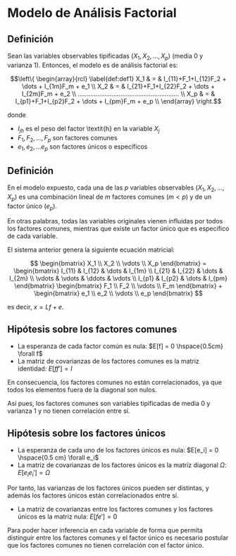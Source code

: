 # Modelo de Análisis Factorial

## Definición

Sean las variables observables tipificadas $(X_1,X_2,\dots,X_p)$ (media 0 y varianza 1). Entonces, el modelo es de análisis factorial es:

$$\left\{
    \begin{array}{rcl}
    \label{def:def1}
      X_1 & = & I_{11}+F_1+I_{12}F_2 + \dots + I_{1m}F_m + e_1 \\
      X_2 & = & I_{21}+F_1+I_{22}F_2 + \dots + I_{2m}F_m + e_2 \\
      ......................................................... \\
      X_p & = & I_{p1}+F_1+I_{p2}F_2 + \dots + I_{pm}F_m + e_p \\
    \end{array}
  \right.$$

donde  
- $I_{jh}$ es el peso del factor \textit{h} en la variable $X_j$  
- $F_1,F_2,\dots,F_p$ son factores comunes  
- $e_1,e_2,\dots e_p$ son factores únicos o específicos  

## Definición

En el modelo expuesto, cada una de las $p$ variables observables $(X_1,X_2,\dots,X_p)$ es una combinación lineal de $m$ factores comunes ($m < p$) y de un factor único ($e_p$).  

En otras palabras, todas las variables originales vienen influidas por todos los factores comunes, mientras que existe un factor único que es específico de cada variable.  

El sistema anterior genera la siguiente ecuación matricial:

$$
  \begin{bmatrix}
    X_1 \\
    X_2 \\
    \vdots \\
    X_p
  \end{bmatrix} =
  \begin{bmatrix}
    I_{11} & I_{12} & \dots & I_{1m} \\
    I_{21} & I_{22} & \dots & I_{2m} \\
    \vdots &  \vdots & \ddots & \vdots \\
    I_{p1} & I_{p2} & \dots & I_{pm}
  \end{bmatrix}
  \begin{bmatrix}
    F_1 \\
    F_2 \\
    \vdots \\
    F_m
  \end{bmatrix} +
  \begin{bmatrix}
    e_1 \\
    e_2 \\
    \vdots \\
    e_p
  \end{bmatrix}
$$

es decir, $x = Lf+e$.  

## Hipótesis sobre los factores comunes

- La esperanza de cada factor común es nula: $E[f] = 0 \hspace{0.5cm} \forall f$  
- La matriz de covarianzas de los factores comunes es la matriz identidad: $E[ff'] = I$  

En consecuencia, los factores comunes no están correlacionados, ya que todos los elementos fuera de la diagonal son nulos.

Así pues, los factores comunes son variables tipificadas de media 0 y varianza 1 y no tienen correlación entre sí.

## Hipótesis sobre los factores únicos

- La esperanza de cada uno de los factores únicos es nula: $E[e_i] = 0 \hspace{0.5 cm} \forall e_i$
- La matriz de covarianzas de los factores únicos es la matriz diagonal $\Omega$: $E[e_i e_i'] = \Omega$

Por tanto, las varianzas de los factores únicos pueden ser distintas, y además los factores únicos están correlacionados entre sí.

- La matriz de covarianzas entre los factores comunes y los factores únicos es la matriz nula: $E[f e'] = 0$

Para poder hacer inferencia en cada variable de forma que permita distinguir entre los factores comunes y el factor único es necesario postular que los factores comunes no tienen correlación con el factor único.  
